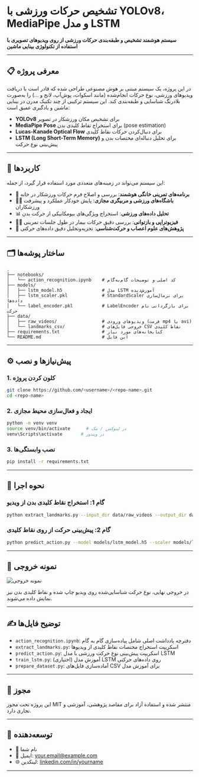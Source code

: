 
# تشخیص حرکات ورزشی با YOLOv8، MediaPipe و مدل LSTM

**سیستم هوشمند تشخیص و طبقه‌بندی حرکات ورزشی از روی ویدیوهای تصویری با استفاده از تکنولوژی بینایی ماشین**

---

## 📋 معرفی پروژه

در این پروژه، یک سیستم مبتنی بر هوش مصنوعی طراحی شده که قادر است با دریافت ویدیوهای ورزشی، نوع حرکات انجام‌شده (مانند اسکوات، پوش‌آپ، لانج و ...) را به‌صورت بلادرنگ شناسایی و طبقه‌بندی کند. این سیستم ترکیبی از چند تکنیک مدرن در بینایی ماشین و یادگیری عمیق است:

- **YOLOv8** برای تشخیص مکان ورزشکار در تصویر
- **MediaPipe Pose** برای استخراج نقاط کلیدی بدن (pose estimation)
- **Lucas-Kanade Optical Flow** برای دنبال‌کردن حرکات نقاط کلیدی
- **LSTM (Long Short-Term Memory)** برای تحلیل دنباله‌ای مختصات بدن و پیش‌بینی نوع حرکت

---

## 🎯 کاربردها

این سیستم می‌تواند در زمینه‌های متعددی مورد استفاده قرار گیرد، از جمله:

- 🎽 **برنامه‌های تمرینی خانگی هوشمند**: بررسی و اصلاح فرم حرکات ورزشکار در خانه
- 🏋️‍♂️ **باشگاه‌های ورزشی و مربیگری مجازی**: پایش خودکار عملکرد و پیشرفت ورزشکاران
- 📊 **تحلیل داده‌های ورزشی**: استخراج ویژگی‌های بیومکانیکی از حرکت بدن
- 👨‍⚕️ **فیزیوتراپی و بازتوانی**: بررسی دقیق حرکات بیمار در طول جلسات تمرینی
- 🧠 **پژوهش‌های علوم اعصاب و حرکت‌شناسی**: تجزیه‌وتحلیل دقیق داده‌های حرکتی

---

## 🗂 ساختار پوشه‌ها

```
.
├── notebooks/
│   └── action_recognition.ipynb    # کد اصلی و توضیحات گام‌به‌گام
├── models/
│   ├── lstm_model.h5               # مدل LSTM آموزش‌دیده
│   ├── lstm_scaler.pkl             # StandardScaler برای نرمال‌سازی داده‌ها
│   └── label_encoder.pkl           # LabelEncoder برای بازگردانی نام حرکت
├── data/
│   ├── raw_videos/                 # ویدیوهای ورودی (فرمت mp4 یا avi)
│   └── landmarks_csv/              # خروجی فایل‌های CSV نقاط کلیدی
├── requirements.txt                # کتابخانه‌های مورد نیاز
└── README.md                       # این فایل
```

---

## ⚙️ پیش‌نیازها و نصب

### 1. کلون کردن پروژه
```bash
git clone https://github.com/<username>/<repo-name>.git
cd <repo-name>
```

### 2. ایجاد و فعال‌سازی محیط مجازی
```bash
python -m venv venv
source venv/bin/activate      # در لینوکس / مک
venv\Scripts\activate       # در ویندوز
```

### 3. نصب وابستگی‌ها
```bash
pip install -r requirements.txt
```

---

## 🚀 نحوه اجرا

### گام 1: استخراج نقاط کلیدی بدن از ویدیو
```bash
python extract_landmarks.py --input_dir data/raw_videos --output_dir data/landmarks_csv
```

### گام 2: پیش‌بینی حرکت از روی نقاط کلیدی
```bash
python predict_action.py --model models/lstm_model.h5 --scaler models/lstm_scaler.pkl --labels models/label_encoder.pkl --source path/to/video_or_camera_index
```

---

## 📖 نمونه خروجی

![نمونه خروجی](docs/sample_output.png)

در خروجی نهایی، نوع حرکت شناسایی‌شده روی ویدیو چاپ شده و نقاط کلیدی بدن نیز نمایش داده می‌شوند.

---

## ✍️ توضیح فایل‌ها

- `action_recognition.ipynb`: دفترچه یادداشت اصلی شامل پیاده‌سازی گام به گام
- `extract_landmarks.py`: اسکریپت استخراج مختصات نقاط کلیدی از ویدیوها
- `predict_action.py`: اسکریپت پیش‌بینی نوع حرکت ورزشی با مدل LSTM
- `train_lstm.py`: (اختیاری) آموزش مدل LSTM روی داده‌های حرکتی
- `prepare_dataset.py`: آماده‌سازی فایل‌های CSV برای آموزش مدل

---

## 📄 مجوز

این پروژه تحت مجوز MIT منتشر شده و استفاده آزاد برای مقاصد پژوهشی، آموزشی و تجاری دارد.

---

## 🧠 توسعه‌دهنده

- 👤 نام شما
- 📧 ایمیل: your.email@example.com
- 🌐 لینکدین: [linkedin.com/in/yourname](https://linkedin.com/in/yourname)

---
